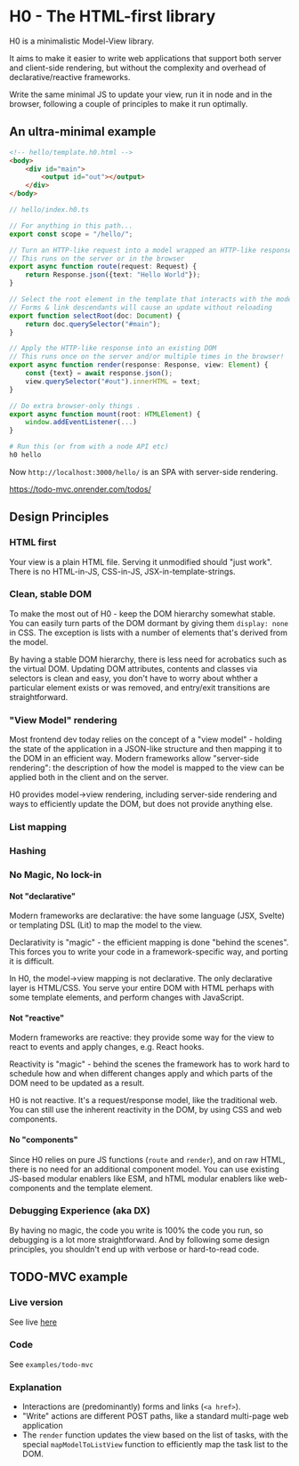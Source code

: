 # H0 - The HTML-first library

H0 is a minimalistic Model-View library.

It aims to make it easier to write web applications that support both server and client-side rendering, but
without the complexity and overhead of declarative/reactive frameworks.

Write the same minimal JS to update your view, run it in node and in the browser, following a couple of principles to make it run optimally.

## An ultra-minimal example
``` html
<!-- hello/template.h0.html -->
<body>
    <div id="main">
        <output id="out"></output>
    </div>
</body>
```
``` typescript
// hello/index.h0.ts

// For anything in this path...
export const scope = "/hello/";

// Turn an HTTP-like request into a model wrapped an HTTP-like response
// This runs on the server or in the browser
export async function route(request: Request) {
    return Response.json({text: "Hello World"});
}

// Select the root element in the template that interacts with the model
// Forms & link descendants will cause an update without reloading
export function selectRoot(doc: Document) {
    return doc.querySelector("#main");
}

// Apply the HTTP-like response into an existing DOM
// This runs once on the server and/or multiple times in the browser!
export async function render(response: Response, view: Element) {
    const {text} = await response.json();
    view.querySelector("#out").innerHTML = text;
}

// Do extra browser-only things .
export async function mount(root: HTMLElement) {
    window.addEventListener(...)
}
```

```bash
# Run this (or from with a node API etc)
h0 hello
```

Now `http://localhost:3000/hello/` is an SPA with server-side rendering.


https://todo-mvc.onrender.com/todos/

## Design Principles

### HTML first

Your view is a plain HTML file. Serving it unmodified should "just work".
There is no HTML-in-JS, CSS-in-JS, JSX-in-template-strings.

### Clean, stable DOM

To make the most out of H0 - keep the DOM hierarchy somewhat stable. You can easily turn parts of the DOM dormant
by giving them `display: none` in CSS. The exception is lists with a number of elements that's derived
from the model.

By having a stable DOM hierarchy, there is less need for acrobatics such as the virtual DOM. Updating
DOM attributes, contents and classes via selectors is clean and easy, you don't have to worry about whther
a particular element exists or was removed, and entry/exit transitions are straightforward.

### "View Model" rendering

Most frontend dev today relies on the concept of a "view model" - holding the state of the application in a JSON-like structure
and then mapping it to the DOM in an efficient way. Modern frameworks allow "server-side rendering": the description of
how the model is mapped to the view can be applied both in the client and on the server.

H0 provides model->view rendering, including server-side rendering and ways to efficiently update the DOM,
but does not provide anything else.

### List mapping

### Hashing

### No Magic, No lock-in

#### Not "declarative"

Modern frameworks are declarative: the have some language (JSX, Svelte) or templating DSL (Lit) to map the model to the view.

Declarativity is "magic" - the efficient mapping is done "behind the scenes". This forces you to write your code in a framework-specific way,
and porting it is difficult.

In H0, the model->view mapping is not declarative. The only declarative layer is HTML/CSS. You serve your entire DOM with HTML
perhaps with some template elements, and perform changes with JavaScript.

#### Not "reactive"

Modern frameworks are reactive: they provide some way for the view to react to events and apply changes, e.g. React hooks.

Reactivity is "magic" - behind the scenes the framework has to work hard to schedule how and when different changes apply
and which parts of the DOM need to be updated as a result.

H0 is not reactive. It's a request/response model, like the traditional web. You can still use the inherent reactivity in the DOM,
by using CSS and web components.

#### No "components"

Since H0 relies on pure JS functions (`route` and `render`), and on raw HTML, there is no need for an additional component model.
You can use existing JS-based modular enablers like ESM, and hTML modular enablers like web-components and the template element.



### Debugging Experience (aka DX)

By having no magic, the code you write is 100% the code you run, so debugging is a lot more straightforward.
And by following some design principles, you shouldn't end up with verbose or hard-to-read code.


## TODO-MVC example

### Live version
See live [here](https://todo-mvc.onrender.com/todos/)

### Code
See `examples/todo-mvc`

### Explanation

* Interactions are (predominantly) forms and links (`<a href>`).
* "Write" actions are different POST paths, like a standard multi-page web application
* The `render` function updates the view based on the list of tasks, with the special `mapModelToListView` function to efficiently map the task list to the DOM.